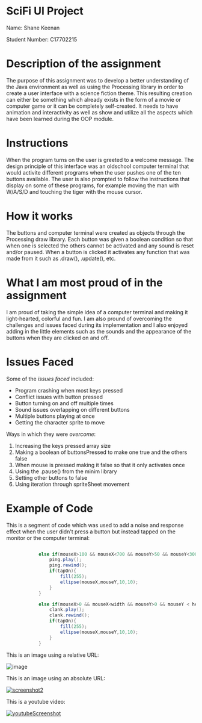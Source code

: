 # SciFi UI Project

Name: Shane Keenan

Student Number: C17702215

# Description of the assignment

The purpose of this assignment was to develop a better understanding of the Java environment as well as using the Processing library in order to create a user interface with a science fiction theme. This resulting creation can either be something which already exists in the form of a movie or computer game or it can be completely self-created. It needs to have animation and interactivity as well as show and utilize all the aspects which have been learned during the OOP module. 

# Instructions

When the program turns on the user is greeted to a welcome message. The design principle of this interface was an oldschool computer terminal that would activite different programs when the user pushes one of the ten buttons available. The user is also prompted to follow the instructions that display on some of these programs, for example moving the man with W/A/S/D and touching the tiger with the mouse cursor. 

# How it works

The buttons and computer terminal were created as objects through the Processing draw library. Each button was given a boolean condition so that when one is selected the others cannot be activated and any sound is reset and/or paused. When a button is clicked it activates any function that was made from it such as .draw(), .update(), etc. 

# What I am most proud of in the assignment

I am proud of taking the simple idea of a computer terminal and making it light-hearted, colorful and fun. I am also pround of overcoming the challenges and issues faced during its implementation and I also enjoyed adding in the little elements such as the sounds and the appearance of the buttons when they are clicked on and off.

# Issues Faced

Some of the *issues faced* included:

- Program crashing when most keys pressed
- Conflict issues with button pressed
- Button turning on and off multiple times
- Sound issues overlapping on different buttons
- Multiple buttons playing at once
- Getting the character sprite to move

Ways in which they were *overcome*:

1. Increasing the keys pressed array size
2. Making a boolean of buttonsPressed to make one true and the others false
3. When mouse is pressed making it false so that it only activates once
4. Using the .pause() from the minim library
5. Setting other buttons to false
6. Using iteration through spriteSheet movement

# Example of Code

This is a segment of code which was used to add a noise and response effect when the user didn't press a button but instead tapped on the monitor or the computer terminal:

```Java

            else if(mouseX>100 && mouseX<700 && mouseY>50 && mouseY<300){
                ping.play();
                ping.rewind();
                if(tapOn){
                    fill(255);
                    ellipse(mouseX,mouseY,10,10);
                }
            }

            else if(mouseX>0 && mouseX<width && mouseY>0 && mouseY < height){
                clank.play();
                clank.rewind();
                if(tapOn){
                    fill(255);
                    ellipse(mouseX,mouseY,10,10);
                }
            }
```

This is an image using a relative URL:

![image](https://user-images.githubusercontent.com/38283909/55492464-2a060500-562f-11e9-91e7-32c9629ee07a.png)

This is an image using an absolute URL:

<a href="https://ibb.co/zZ1x9rb"><img src="https://i.ibb.co/BBm3Wtj/screenshot2.png" alt="screenshot2" border="0"></a>

This is a youtube video:

[![youtubeScreenshot](https://user-images.githubusercontent.com/38283909/55491509-81a37100-562d-11e9-82f2-2c4fac6faa18.PNG)](https://youtu.be/02jJRolMXUo)
